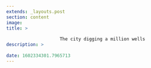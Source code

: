 ```yaml
--- 
extends: _layouts.post 
section: content 
image:  
title: > 
  
                    The city digging a million wells                 
description: > 
   
date: 1602334301.7965713 
--- 
```

